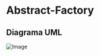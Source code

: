 # Abstract-Factory
## Diagrama UML
![Image](https://github.com/user-attachments/assets/c1b6adf5-8d89-481c-b1ac-0c5e62d9e312)
